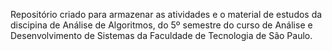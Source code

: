 Repositório criado para armazenar as atividades e o material de estudos da discipina de Análise de Algoritmos, do 5º semestre do curso de Análise e Desenvolvimento de Sistemas da Faculdade de Tecnologia de São Paulo.